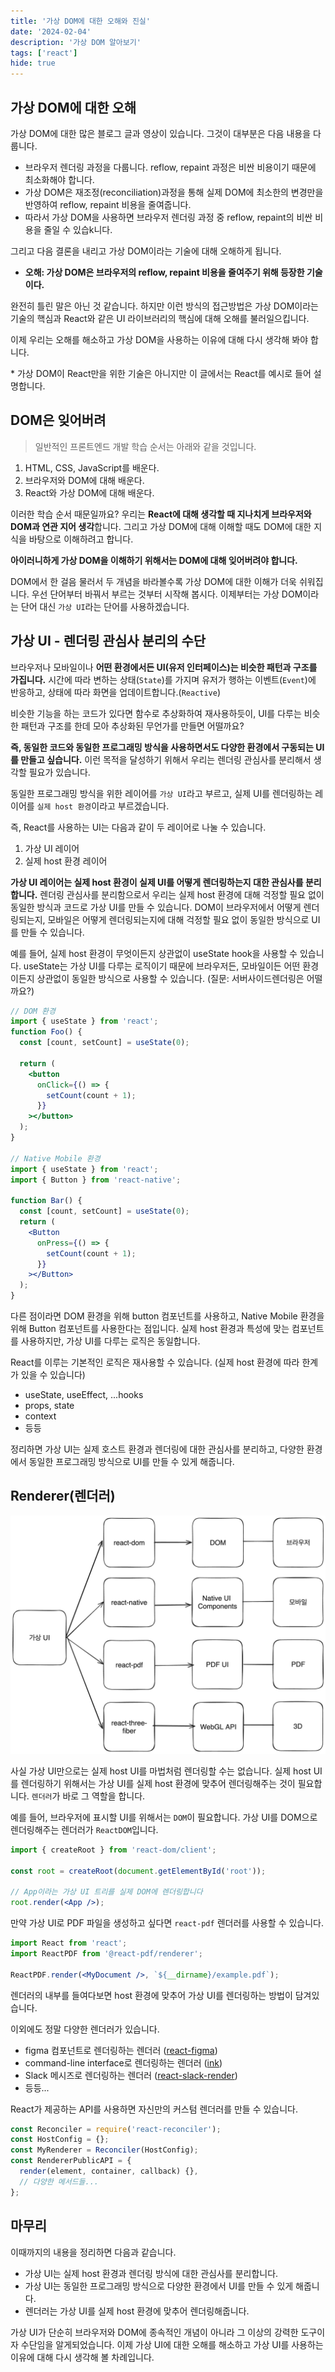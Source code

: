 ```yaml
---
title: '가상 DOM에 대한 오해와 진실'
date: '2024-02-04'
description: '가상 DOM 알아보기'
tags: ['react']
hide: true
---
```


## 가상 DOM에 대한 오해

가상 DOM에 대한 많은 블로그 글과 영상이 있습니다. 그것이 대부분은 다음 내용을 다룹니다.

- 브라우저 렌더링 과정을 다룹니다. reflow, repaint 과정은 비싼 비용이기 때문에 최소화해야 합니다.
- 가상 DOM은 재조정(reconciliation)과정을 통해 실제 DOM에 최소한의 변경만을 반영하여 reflow, repaint 비용을 줄여줍니다.
- 따라서 가상 DOM을 사용하면 브라우저 렌더링 과정 중 reflow, repaint의 비싼 비용을 줄일 수 있습k니다.

그리고 다음 결론을 내리고 가상 DOM이라는 기술에 대해 오해하게 됩니다.

- **오해: 가상 DOM은 브라우저의 reflow, repaint 비용을 줄여주기 위해 등장한 기술이다.**

완전히 틀린 말은 아닌 것 같습니다. 하지만 이런 방식의 접근방법은 가상 DOM이라는 기술의 핵심과 React와 같은 UI 라이브러리의 핵심에 대해 오해를 불러일으킵니다.

이제 우리는 오해를 해소하고 가상 DOM을 사용하는 이유에 대해 다시 생각해 봐야 합니다.

\* 가상 DOM이 React만을 위한 기술은 아니지만 이 글에서는 React를 예시로 들어 설명합니다.

## DOM은 잊어버려

> 일반적인 프론트엔드 개발 학습 순서는 아래와 같을 것입니다.

1. HTML, CSS, JavaScript를 배운다.
2. 브라우저와 DOM에 대해 배운다.
3. React와 가상 DOM에 대해 배운다.

이러한 학습 순서 때문일까요? 우리는 **React에 대해 생각할 때 지나치게 브라우저와 DOM과 연관 지어 생각**합니다. 그리고 가상 DOM에 대해 이해할 때도 DOM에 대한 지식을 바탕으로 이해하려고 합니다.

**아이러니하게 가상 DOM을 이해하기 위해서는 DOM에 대해 잊어버려야 합니다.**

DOM에서 한 걸음 물러서 두 개념을 바라볼수록 가상 DOM에 대한 이해가 더욱 쉬워집니다. 우선 단어부터 바꿔서 부르는 것부터 시작해 봅시다. 이제부터는 가상 DOM이라는 단어 대신 `가상 UI`라는 단어를 사용하겠습니다.

## 가상 UI - 렌더링 관심사 분리의 수단

브라우저나 모바일이나 **어떤 환경에서든 UI(유저 인터페이스)는 비슷한 패턴과 구조를 가집니다.** 시간에 따라 변하는 상태(`State`)를 가지며 유저가 행하는 이벤트(`Event`)에 반응하고, 상태에 따라 화면을 업데이트합니다.(`Reactive`)

비슷한 기능을 하는 코드가 있다면 함수로 추상화하여 재사용하듯이, UI를 다루는 비슷한 패턴과 구조를 한데 모아 추상화된 무언가를 만들면 어떨까요?

**즉, 동일한 코드와 동일한 프로그래밍 방식을 사용하면서도 다양한 환경에서 구동되는 UI를 만들고 싶습니다.** 이런 목적을 달성하기 위해서 우리는 렌더링 관심사를 분리해서 생각할 필요가 있습니다.

동일한 프로그래밍 방식을 위한 레이어를 `가상 UI`라고 부르고, 실제 UI를 렌더링하는 레이어를 `실제 host 환경`이라고 부르겠습니다.

즉, React를 사용하는 UI는 다음과 같이 두 레이어로 나눌 수 있습니다.

1. 가상 UI 레이어
2. 실제 host 환경 레이어

**가상 UI 레이어는 실제 host 환경이 실제 UI를 어떻게 렌더링하는지 대한 관심사를 분리합니다.** 렌더링 관심사를 분리함으로서 우리는 실제 host 환경에 대해 걱정할 필요 없이 동일한 방식과 코드로 가상 UI를 만들 수 있습니다. DOM이 브라우저에서 어떻게 렌더링되는지, 모바일은 어떻게 렌더링되는지에 대해 걱정할 필요 없이 동일한 방식으로 UI를 만들 수 있습니다.

예를 들어, 실제 host 환경이 무엇이든지 상관없이 useState hook을 사용할 수 있습니다. useState는 가상 UI를 다루는 로직이기 때문에 브라우저든, 모바일이든 어떤 환경이든지 상관없이 동일한 방식으로 사용할 수 있습니다. (질문: 서버사이드렌더링은 어떨까요?)

```jsx
// DOM 환경
import { useState } from 'react';
function Foo() {
  const [count, setCount] = useState(0);

  return (
    <button
      onClick={() => {
        setCount(count + 1);
      }}
    ></button>
  );
}

// Native Mobile 환경
import { useState } from 'react';
import { Button } from 'react-native';

function Bar() {
  const [count, setCount] = useState(0);
  return (
    <Button
      onPress={() => {
        setCount(count + 1);
      }}
    ></Button>
  );
}
```

다른 점이라면 DOM 환경을 위해 button 컴포넌트를 사용하고, Native Mobile 환경을 위해 Button 컴포넌트를 사용한다는 점입니다. 실제 host 환경과 특성에 맞는 컴포넌트를 사용하지만, 가상 UI를 다루는 로직은 동일합니다.

React를 이루는 기본적인 로직은 재사용할 수 있습니다. (실제 host 환경에 따라 한계가 있을 수 있습니다)

- useState, useEffect, ...hooks
- props, state
- context
- 등등

정리하면 가상 UI는 실제 호스트 환경과 렌더링에 대한 관심사를 분리하고, 다양한 환경에서 동일한 프로그래밍 방식으로 UI를 만들 수 있게 해줍니다.

## Renderer(렌더러)

<img src="./2.png" />

사실 가상 UI만으로는 실제 host UI를 마법처럼 렌더링할 수는 없습니다. 실제 host UI를 렌더링하기 위해서는 가상 UI를 실제 host 환경에 맞추어 렌더링해주는 것이 필요합니다. `렌더러`가 바로 그 역할을 합니다.

예를 들어, 브라우저에 표시할 UI를 위해서는 `DOM`이 필요합니다. 가상 UI를 DOM으로 렌더링해주는 렌더러가 `ReactDOM`입니다.

```jsx
import { createRoot } from 'react-dom/client';

const root = createRoot(document.getElementById('root'));

// App이라는 가상 UI 트리를 실제 DOM에 렌더링합니다
root.render(<App />);
```

만약 가상 UI로 PDF 파일을 생성하고 싶다면 `react-pdf` 렌더러를 사용할 수 있습니다.

```jsx
import React from 'react';
import ReactPDF from '@react-pdf/renderer';

ReactPDF.render(<MyDocument />, `${__dirname}/example.pdf`);
```

렌더러의 내부를 들여다보면 host 환경에 맞추어 가상 UI를 렌더링하는 방법이 담겨있습니다.

이외에도 정말 다양한 렌더러가 있습니다.

- figma 컴포넌트로 렌더링하는 렌더러 ([react-figma](https://github.com/react-figma/react-figma))
- command-line interface로 렌더링하는 렌더러 ([ink](https://github.com/vadimdemedes/ink/blob/168244470cd3e4b85e19b968a55938d013232761/src/reconciler.ts#L4))
- Slack 메시즈로 렌더링하는 렌더러 ([react-slack-render](https://github.com/andreyvital/react-slack-renderer))
- 등등...

React가 제공하는 API를 사용하면 자신만의 커스텀 렌더러를 만들 수 있습니다.

```jsx
const Reconciler = require('react-reconciler');
const HostConfig = {};
const MyRenderer = Reconciler(HostConfig);
const RendererPublicAPI = {
  render(element, container, callback) {},
  // 다양한 메서드들...
};
```

## 마무리

이때까지의 내용을 정리하면 다음과 같습니다.

- 가상 UI는 실제 host 환경과 렌더링 방식에 대한 관심사를 분리합니다.
- 가상 UI는 동일한 프로그래밍 방식으로 다양한 환경에서 UI를 만들 수 있게 해줍니다.
- 렌더러는 가상 UI를 실제 host 환경에 맞추어 렌더링해줍니다.

가상 UI가 단순히 브라우저와 DOM에 종속적인 개념이 아니라 그 이상의 강력한 도구이자 수단임을 알게되었습니다. 이제 가상 UI에 대한 오해를 해소하고 가상 UI를 사용하는 이유에 대해 다시 생각해 볼 차례입니다.
